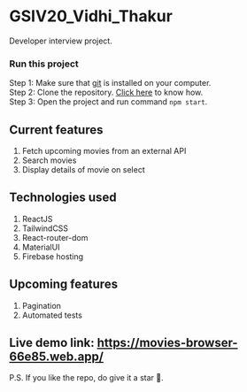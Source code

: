# GSIV20_Vidhi_Thakur
 Developer interview project.
### Run this project
Step 1: Make sure that [git](https://git-scm.com/downloads) is installed on your computer. <br />
Step 2: Clone the repository. [Click here](https://support.atlassian.com/bitbucket-cloud/docs/clone-a-git-repository/) to know how.  <br />
Step 3: Open the project and run command  `npm start`.
## Current features
1. Fetch upcoming movies from an external API
1. Search movies
1. Display details of movie on select
## Technologies used
1. ReactJS
1. TailwindCSS
1. React-router-dom
1. MaterialUI
1. Firebase hosting
## Upcoming features
1. Pagination
1. Automated tests
## Live demo link: https://movies-browser-66e85.web.app/

P.S. If you like the repo, do give it a star 🌟.

